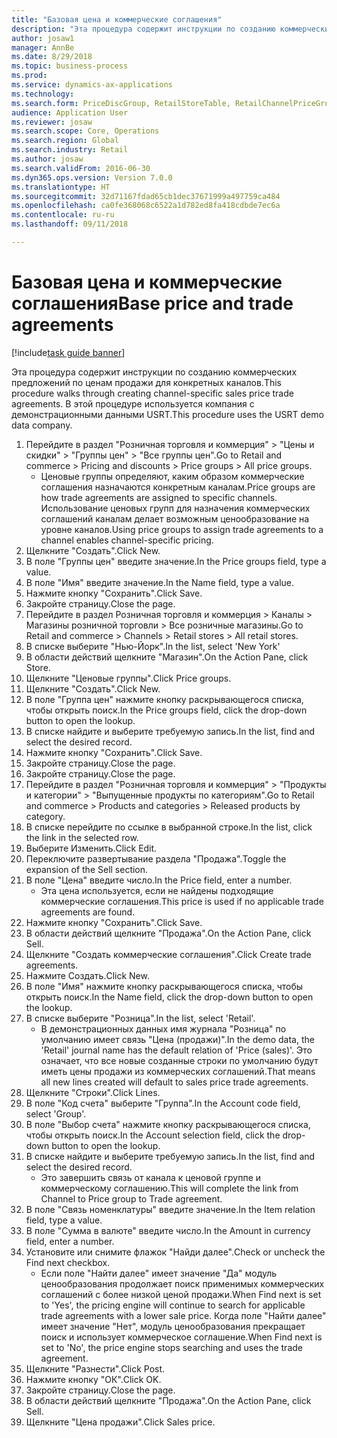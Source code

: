 ```yaml
--- 
title: "Базовая цена и коммерческие соглашения"
description: "Эта процедура содержит инструкции по созданию коммерческих предложений по ценам продажи для конкретных каналов."
author: josaw1
manager: AnnBe
ms.date: 8/29/2018
ms.topic: business-process
ms.prod: 
ms.service: dynamics-ax-applications
ms.technology: 
ms.search.form: PriceDiscGroup, RetailStoreTable, RetailChannelPriceGroup, EcoResProductDetailsExtended, PriceDiscAdmTable, PriceDiscAdm
audience: Application User
ms.reviewer: josaw
ms.search.scope: Core, Operations
ms.search.region: Global
ms.search.industry: Retail
ms.author: josaw
ms.search.validFrom: 2016-06-30
ms.dyn365.ops.version: Version 7.0.0
ms.translationtype: HT
ms.sourcegitcommit: 32d71167fdad65cb1dec37671999a497759ca484
ms.openlocfilehash: ca0fe368068c6522a1d782ed8fa418cdbde7ec6a
ms.contentlocale: ru-ru
ms.lasthandoff: 09/11/2018

---
```

# <a name="base-price-and-trade-agreements"></a><span data-ttu-id="b4681-103">Базовая цена и коммерческие соглашения</span><span class="sxs-lookup"><span data-stu-id="b4681-103">Base price and trade agreements</span></span>

[!include[task guide banner](../includes/task-guide-banner.md)]

<span data-ttu-id="b4681-104">Эта процедура содержит инструкции по созданию коммерческих предложений по ценам продажи для конкретных каналов.</span><span class="sxs-lookup"><span data-stu-id="b4681-104">This procedure walks through creating channel-specific sales price trade agreements.</span></span> <span data-ttu-id="b4681-105">В этой процедуре используется компания с демонстрационными данными USRT.</span><span class="sxs-lookup"><span data-stu-id="b4681-105">This procedure uses the USRT demo data company.</span></span>

1. <span data-ttu-id="b4681-106">Перейдите в раздел "Розничная торговля и коммерция" > "Цены и скидки" > "Группы цен" > "Все группы цен".</span><span class="sxs-lookup"><span data-stu-id="b4681-106">Go to Retail and commerce > Pricing and discounts > Price groups > All price groups.</span></span>
    * <span data-ttu-id="b4681-107">Ценовые группы определяют, каким образом коммерческие соглашения назначаются конкретным каналам.</span><span class="sxs-lookup"><span data-stu-id="b4681-107">Price groups are how trade agreements are assigned to specific channels.</span></span> <span data-ttu-id="b4681-108">Использование ценовых групп для назначения коммерческих соглашений каналам делает возможным ценообразование на уровне каналов.</span><span class="sxs-lookup"><span data-stu-id="b4681-108">Using price groups to assign trade agreements to a channel enables channel-specific pricing.</span></span>  
2. <span data-ttu-id="b4681-109">Щелкните "Создать".</span><span class="sxs-lookup"><span data-stu-id="b4681-109">Click New.</span></span>
3. <span data-ttu-id="b4681-110">В поле "Группы цен" введите значение.</span><span class="sxs-lookup"><span data-stu-id="b4681-110">In the Price groups field, type a value.</span></span>
4. <span data-ttu-id="b4681-111">В поле "Имя" введите значение.</span><span class="sxs-lookup"><span data-stu-id="b4681-111">In the Name field, type a value.</span></span>
5. <span data-ttu-id="b4681-112">Нажмите кнопку "Сохранить".</span><span class="sxs-lookup"><span data-stu-id="b4681-112">Click Save.</span></span>
6. <span data-ttu-id="b4681-113">Закройте страницу.</span><span class="sxs-lookup"><span data-stu-id="b4681-113">Close the page.</span></span>
7. <span data-ttu-id="b4681-114">Перейдите в раздел Розничная торговля и коммерция > Каналы > Магазины розничной торговли > Все розничные магазины.</span><span class="sxs-lookup"><span data-stu-id="b4681-114">Go to Retail and commerce > Channels > Retail stores > All retail stores.</span></span>
8. <span data-ttu-id="b4681-115">В списке выберите "Нью-Йорк".</span><span class="sxs-lookup"><span data-stu-id="b4681-115">In the list, select 'New York'</span></span>
9. <span data-ttu-id="b4681-116">В области действий щелкните "Магазин".</span><span class="sxs-lookup"><span data-stu-id="b4681-116">On the Action Pane, click Store.</span></span>
10. <span data-ttu-id="b4681-117">Щелкните "Ценовые группы".</span><span class="sxs-lookup"><span data-stu-id="b4681-117">Click Price groups.</span></span>
11. <span data-ttu-id="b4681-118">Щелкните "Создать".</span><span class="sxs-lookup"><span data-stu-id="b4681-118">Click New.</span></span>
12. <span data-ttu-id="b4681-119">В поле "Группа цен" нажмите кнопку раскрывающегося списка, чтобы открыть поиск.</span><span class="sxs-lookup"><span data-stu-id="b4681-119">In the Price groups field, click the drop-down button to open the lookup.</span></span>
13. <span data-ttu-id="b4681-120">В списке найдите и выберите требуемую запись.</span><span class="sxs-lookup"><span data-stu-id="b4681-120">In the list, find and select the desired record.</span></span>
14. <span data-ttu-id="b4681-121">Нажмите кнопку "Сохранить".</span><span class="sxs-lookup"><span data-stu-id="b4681-121">Click Save.</span></span>
15. <span data-ttu-id="b4681-122">Закройте страницу.</span><span class="sxs-lookup"><span data-stu-id="b4681-122">Close the page.</span></span>
16. <span data-ttu-id="b4681-123">Закройте страницу.</span><span class="sxs-lookup"><span data-stu-id="b4681-123">Close the page.</span></span>
17. <span data-ttu-id="b4681-124">Перейдите в раздел "Розничная торговля и коммерция" > "Продукты и категории" > "Выпущенные продукты по категориям".</span><span class="sxs-lookup"><span data-stu-id="b4681-124">Go to Retail and commerce > Products and categories > Released products by category.</span></span>
18. <span data-ttu-id="b4681-125">В списке перейдите по ссылке в выбранной строке.</span><span class="sxs-lookup"><span data-stu-id="b4681-125">In the list, click the link in the selected row.</span></span>
19. <span data-ttu-id="b4681-126">Выберите Изменить.</span><span class="sxs-lookup"><span data-stu-id="b4681-126">Click Edit.</span></span>
20. <span data-ttu-id="b4681-127">Переключите развертывание раздела "Продажа".</span><span class="sxs-lookup"><span data-stu-id="b4681-127">Toggle the expansion of the Sell section.</span></span>
21. <span data-ttu-id="b4681-128">В поле "Цена" введите число.</span><span class="sxs-lookup"><span data-stu-id="b4681-128">In the Price field, enter a number.</span></span>
    * <span data-ttu-id="b4681-129">Эта цена используется, если не найдены подходящие коммерческие соглашения.</span><span class="sxs-lookup"><span data-stu-id="b4681-129">This price is used if no applicable trade agreements are found.</span></span>  
22. <span data-ttu-id="b4681-130">Нажмите кнопку "Сохранить".</span><span class="sxs-lookup"><span data-stu-id="b4681-130">Click Save.</span></span>
23. <span data-ttu-id="b4681-131">В области действий щелкните "Продажа".</span><span class="sxs-lookup"><span data-stu-id="b4681-131">On the Action Pane, click Sell.</span></span>
24. <span data-ttu-id="b4681-132">Щелкните "Создать коммерческие соглашения".</span><span class="sxs-lookup"><span data-stu-id="b4681-132">Click Create trade agreements.</span></span>
25. <span data-ttu-id="b4681-133">Нажмите Создать.</span><span class="sxs-lookup"><span data-stu-id="b4681-133">Click New.</span></span>
26. <span data-ttu-id="b4681-134">В поле "Имя" нажмите кнопку раскрывающегося списка, чтобы открыть поиск.</span><span class="sxs-lookup"><span data-stu-id="b4681-134">In the Name field, click the drop-down button to open the lookup.</span></span>
27. <span data-ttu-id="b4681-135">В списке выберите "Розница".</span><span class="sxs-lookup"><span data-stu-id="b4681-135">In the list, select 'Retail'.</span></span>
    * <span data-ttu-id="b4681-136">В демонстрационных данных имя журнала "Розница" по умолчанию имеет связь "Цена (продажи)".</span><span class="sxs-lookup"><span data-stu-id="b4681-136">In the demo data, the 'Retail' journal name has the default relation of 'Price (sales)'.</span></span> <span data-ttu-id="b4681-137">Это означает, что все новые созданные строки по умолчанию будут иметь цены продажи из коммерческих соглашений.</span><span class="sxs-lookup"><span data-stu-id="b4681-137">That means all new lines created will default to sales price trade agreements.</span></span>  
28. <span data-ttu-id="b4681-138">Щелкните "Строки".</span><span class="sxs-lookup"><span data-stu-id="b4681-138">Click Lines.</span></span>
29. <span data-ttu-id="b4681-139">В поле "Код счета" выберите "Группа".</span><span class="sxs-lookup"><span data-stu-id="b4681-139">In the Account code field, select 'Group'.</span></span>
30. <span data-ttu-id="b4681-140">В поле "Выбор счета" нажмите кнопку раскрывающегося списка, чтобы открыть поиск.</span><span class="sxs-lookup"><span data-stu-id="b4681-140">In the Account selection field, click the drop-down button to open the lookup.</span></span>
31. <span data-ttu-id="b4681-141">В списке найдите и выберите требуемую запись.</span><span class="sxs-lookup"><span data-stu-id="b4681-141">In the list, find and select the desired record.</span></span>
    * <span data-ttu-id="b4681-142">Это завершить связь от канала к ценовой группе и коммерческому соглашению.</span><span class="sxs-lookup"><span data-stu-id="b4681-142">This will complete the link from Channel to Price group to Trade agreement.</span></span>  
32. <span data-ttu-id="b4681-143">В поле "Связь номенклатуры" введите значение.</span><span class="sxs-lookup"><span data-stu-id="b4681-143">In the Item relation field, type a value.</span></span>
33. <span data-ttu-id="b4681-144">В поле "Сумма в валюте" введите число.</span><span class="sxs-lookup"><span data-stu-id="b4681-144">In the Amount in currency field, enter a number.</span></span>
34. <span data-ttu-id="b4681-145">Установите или снимите флажок "Найди далее".</span><span class="sxs-lookup"><span data-stu-id="b4681-145">Check or uncheck the Find next checkbox.</span></span>
    * <span data-ttu-id="b4681-146">Если поле "Найти далее" имеет значение "Да" модуль ценообразования продолжает поиск применимых коммерческих соглашений с более низкой ценой продажи.</span><span class="sxs-lookup"><span data-stu-id="b4681-146">When Find next is set to 'Yes', the pricing engine will continue to search for applicable trade agreements with a lower sale price.</span></span> <span data-ttu-id="b4681-147">Когда поле "Найти далее" имеет значение "Нет", модуль ценообразования прекращает поиск и использует коммерческое соглашение.</span><span class="sxs-lookup"><span data-stu-id="b4681-147">When Find next is set to 'No', the price engine stops searching and uses the trade agreement.</span></span>  
35. <span data-ttu-id="b4681-148">Щелкните "Разнести".</span><span class="sxs-lookup"><span data-stu-id="b4681-148">Click Post.</span></span>
36. <span data-ttu-id="b4681-149">Нажмите кнопку "OК".</span><span class="sxs-lookup"><span data-stu-id="b4681-149">Click OK.</span></span>
37. <span data-ttu-id="b4681-150">Закройте страницу.</span><span class="sxs-lookup"><span data-stu-id="b4681-150">Close the page.</span></span>
38. <span data-ttu-id="b4681-151">В области действий щелкните "Продажа".</span><span class="sxs-lookup"><span data-stu-id="b4681-151">On the Action Pane, click Sell.</span></span>
39. <span data-ttu-id="b4681-152">Щелкните "Цена продажи".</span><span class="sxs-lookup"><span data-stu-id="b4681-152">Click Sales price.</span></span>


